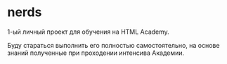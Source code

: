 # nerds
1-ый личный проект для обучения на HTML Academy.

Буду стараться выполнить его полностью самостоятельно, на основе знаний полученные при проходении интенсива Академии.
